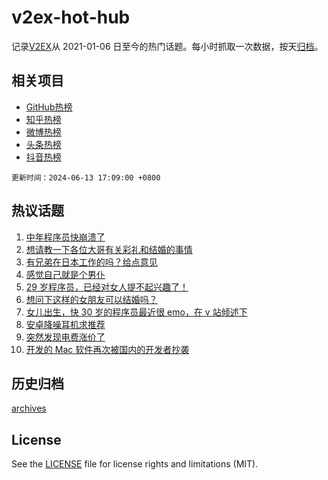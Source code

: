# v2ex-hot-hub

 记录[V2EX](https://www.v2ex.com/)从 2021-01-06 日至今的热门话题。每小时抓取一次数据，按天[归档](archives)。
 
 ## 相关项目

- [GitHub热榜](https://github.com/snaildev/github-hot-hub)
- [知乎热榜](https://github.com/snaildev/zhihu-hot-hub)
- [微博热榜](https://github.com/snaildev/weibo-hot-hub)
- [头条热榜](https://github.com/snaildev/toutiao-hot-hub)
- [抖音热榜](https://github.com/snaildev/douyin-hot-hub)


 `更新时间：2024-06-13 17:09:00 +0800`

## 热议话题

1. [中年程序员快崩溃了](https://www.v2ex.com/t/1049084)
1. [想请教一下各位大哥有关彩礼和结婚的事情](https://www.v2ex.com/t/1049225)
1. [有兄弟在日本工作的吗？给点意见](https://www.v2ex.com/t/1049015)
1. [感觉自己就是个男仆](https://www.v2ex.com/t/1049209)
1. [29 岁程序员，已经对女人提不起兴趣了！](https://www.v2ex.com/t/1049180)
1. [想问下这样的女朋友可以结婚吗？](https://www.v2ex.com/t/1049275)
1. [女儿出生，快 30 岁的程序员最近很 emo，在 v 站倾述下](https://www.v2ex.com/t/1049125)
1. [安卓降噪耳机求推荐](https://www.v2ex.com/t/1049087)
1. [突然发现电费涨价了](https://www.v2ex.com/t/1048972)
1. [开发的 Mac 软件再次被国内的开发者抄袭](https://www.v2ex.com/t/1049120)

## 历史归档

[archives](archives)

## License

See the [LICENSE](LICENSE) file for license rights and limitations (MIT).
